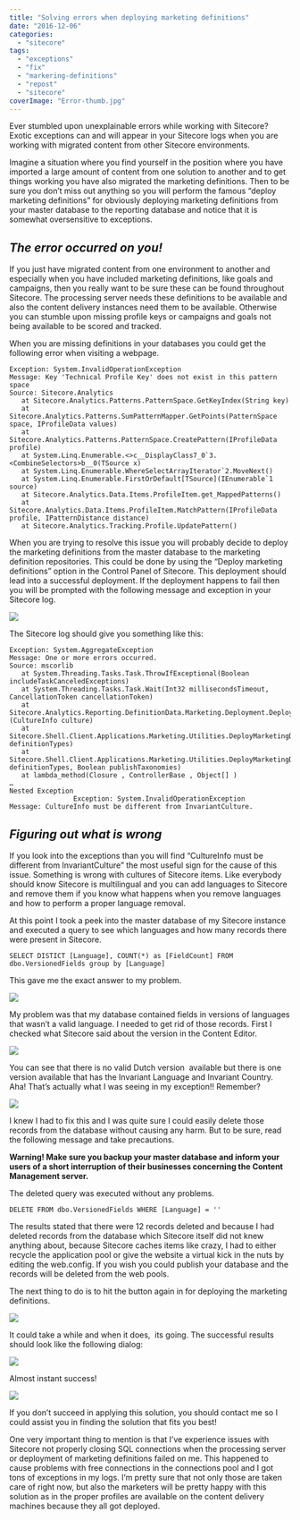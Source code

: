 ```yaml
---
title: "Solving errors when deploying marketing definitions"
date: "2016-12-06"
categories: 
  - "sitecore"
tags: 
  - "exceptions"
  - "fix"
  - "markering-definitions"
  - "repost"
  - "sitecore"
coverImage: "Error-thumb.jpg"
---
```


Ever stumbled upon unexplainable errors while working with Sitecore? Exotic exceptions can and will appear in your Sitecore logs when you are working with migrated content from other Sitecore environments.

Imagine a situation where you find yourself in the position where you have imported a large amount of content from one solution to another and to get things working you have also migrated the marketing definitions. Then to be sure you don’t miss out anything so you will perform the famous “deploy marketing definitions” for obviously deploying marketing definitions from your master database to the reporting database and notice that it is somewhat oversensitive to exceptions.

## _The error occurred on you!_

If you just have migrated content from one environment to another and especially when you have included marketing definitions, like goals and campaigns, then you really want to be sure these can be found throughout Sitecore. The processing server needs these definitions to be available and also the content delivery instances need them to be available. Otherwise you can stumble upon missing profile keys or campaigns and goals not being available to be scored and tracked.

When you are missing definitions in your databases you could get the following error when visiting a webpage.

```
Exception: System.InvalidOperationException
Message: Key 'Technical Profile Key' does not exist in this pattern space
Source: Sitecore.Analytics
   at Sitecore.Analytics.Patterns.PatternSpace.GetKeyIndex(String key)
   at Sitecore.Analytics.Patterns.SumPatternMapper.GetPoints(PatternSpace space, IProfileData values)
   at Sitecore.Analytics.Patterns.PatternSpace.CreatePattern(IProfileData profile)
   at System.Linq.Enumerable.<>c__DisplayClass7_0`3.<CombineSelectors>b__0(TSource x)
   at System.Linq.Enumerable.WhereSelectArrayIterator`2.MoveNext()
   at System.Linq.Enumerable.FirstOrDefault[TSource](IEnumerable`1 source)
   at Sitecore.Analytics.Data.Items.ProfileItem.get_MappedPatterns()
   at Sitecore.Analytics.Data.Items.ProfileItem.MatchPattern(IProfileData profile, IPatternDistance distance)
   at Sitecore.Analytics.Tracking.Profile.UpdatePattern()
```

When you are trying to resolve this issue you will probably decide to deploy the marketing definitions from the master database to the marketing definition repositories. This could be done by using the “Deploy marketing definitions” option in the Control Panel of Sitecore. This deployment should lead into a successful deployment. If the deployment happens to fail then you will be prompted with the following message and exception in your Sitecore log.

![](images/Error-1.png)

The Sitecore log should give you something like this:

```
Exception: System.AggregateException
Message: One or more errors occurred.
Source: mscorlib
   at System.Threading.Tasks.Task.ThrowIfExceptional(Boolean includeTaskCanceledExceptions)
   at System.Threading.Tasks.Task.Wait(Int32 millisecondsTimeout, CancellationToken cancellationToken)
   at Sitecore.Analytics.Reporting.DefinitionData.Marketing.Deployment.DeploymentManager.DeployAll[TDefinitionInterface](CultureInfo culture)
   at Sitecore.Shell.Client.Applications.Marketing.Utilities.DeployMarketingDefinitions.DeployMarketingDefinitionsController.DeployDefinitionTypes(String[] definitionTypes)
   at Sitecore.Shell.Client.Applications.Marketing.Utilities.DeployMarketingDefinitions.DeployMarketingDefinitionsController.DeployDefinitions(String definitionTypes, Boolean publishTaxonomies)
   at lambda_method(Closure , ControllerBase , Object[] )
…
Nested Exception
                Exception: System.InvalidOperationException
Message: CultureInfo must be different from InvariantCulture.
```

## _Figuring out what is wrong_

If you look into the exceptions than you will find “CultureInfo must be different from InvariantCulture” the most useful sign for the cause of this issue. Something is wrong with cultures of Sitecore items. Like everybody should know Sitecore is multilingual and you can add languages to Sitecore and remove them if you know what happens when you remove languages and how to perform a proper language removal.

At this point I took a peek into the master database of my Sitecore instance and executed a query to see which languages and how many records there were present in Sitecore.

```
SELECT DISTICT [Language], COUNT(*) as [FieldCount] FROM dbo.VersionedFields group by [Language]
```

This gave me the exact answer to my problem.

![](images/Error-2.png)

My problem was that my database contained fields in versions of languages that wasn’t a valid language. I needed to get rid of those records. First I checked what Sitecore said about the version in the Content Editor.

![](images/Error-3.png)

You can see that there is no valid Dutch version  available but there is one version available that has the Invariant Language and Invariant Country. Aha! That’s actually what I was seeing in my exception!! Remember?

![](images/Error-4.png)

I knew I had to fix this and I was quite sure I could easily delete those records from the database without causing any harm. But to be sure, read the following message and take precautions.

**Warning! Make sure you backup your master database and inform your users of a short interruption of their businesses concerning the Content Management server.**

The deleted query was executed without any problems.

```
DELETE FROM dbo.VersionedFields WHERE [Language] = ''
```

The results stated that there were 12 records deleted and because I had deleted records from the database which Sitecore itself did not knew anything about, because Sitecore caches items like crazy, I had to either recycle the application pool or give the website a virtual kick in the nuts by editing the web.config. If you wish you could publish your database and the records will be deleted from the web pools.

The next thing to do is to hit the button again in for deploying the marketing definitions.

![](images/Error-5.png)

It could take a while and when it does,  its going. The successful results should look like the following dialog:

![](images/Error-6.png)

Almost instant success!

![](images/error-7.gif)

If you don’t succeed in applying this solution, you should contact me so I could assist you in finding the solution that fits you best!

One very important thing to mention is that I’ve experience issues with Sitecore not properly closing SQL connections when the processing server or deployment of marketing definitions failed on me. This happened to cause problems with free connections in the connections pool and I got tons of exceptions in my logs. I’m pretty sure that not only those are taken care of right now, but also the marketers will be pretty happy with this solution as in the proper profiles are available on the content delivery machines because they all got deployed.
